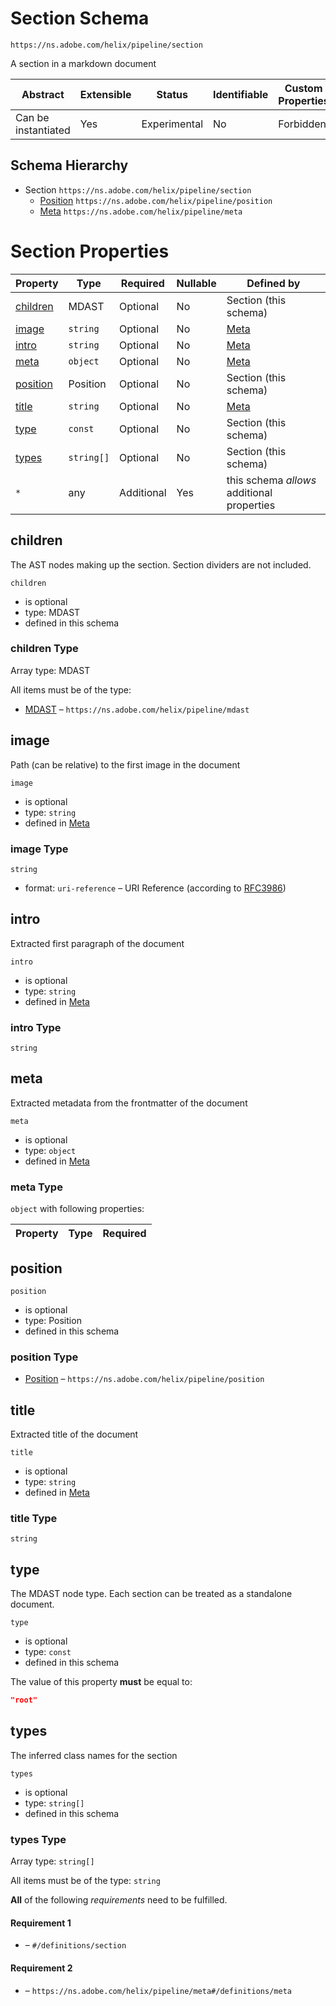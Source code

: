
# Section Schema

```
https://ns.adobe.com/helix/pipeline/section
```

A section in a markdown document

| Abstract | Extensible | Status | Identifiable | Custom Properties | Additional Properties | Defined In |
|----------|------------|--------|--------------|-------------------|-----------------------|------------|
| Can be instantiated | Yes | Experimental | No | Forbidden | Permitted | [section.schema.json](section.schema.json) |
## Schema Hierarchy

* Section `https://ns.adobe.com/helix/pipeline/section`
  * [Position](position.schema.md) `https://ns.adobe.com/helix/pipeline/position`
  * [Meta](meta.schema.md) `https://ns.adobe.com/helix/pipeline/meta`


# Section Properties

| Property | Type | Required | Nullable | Defined by |
|----------|------|----------|----------|------------|
| [children](#children) | MDAST | Optional  | No | Section (this schema) |
| [image](#image) | `string` | Optional  | No | [Meta](meta.schema.md#image) |
| [intro](#intro) | `string` | Optional  | No | [Meta](meta.schema.md#intro) |
| [meta](#meta) | `object` | Optional  | No | [Meta](meta.schema.md#meta) |
| [position](#position) | Position | Optional  | No | Section (this schema) |
| [title](#title) | `string` | Optional  | No | [Meta](meta.schema.md#title) |
| [type](#type) | `const` | Optional  | No | Section (this schema) |
| [types](#types) | `string[]` | Optional  | No | Section (this schema) |
| `*` | any | Additional | Yes | this schema *allows* additional properties |

## children

The AST nodes making up the section. Section dividers are not included.

`children`

* is optional
* type: MDAST
* defined in this schema

### children Type


Array type: MDAST

All items must be of the type:
* [MDAST](mdast.schema.md) – `https://ns.adobe.com/helix/pipeline/mdast`








## image

Path (can be relative) to the first image in the document

`image`

* is optional
* type: `string`
* defined in [Meta](meta.schema.md#image)

### image Type


`string`

* format: `uri-reference` – URI Reference (according to [RFC3986](https://tools.ietf.org/html/rfc3986))






## intro

Extracted first paragraph of the document

`intro`

* is optional
* type: `string`
* defined in [Meta](meta.schema.md#intro)

### intro Type


`string`







## meta

Extracted metadata from the frontmatter of the document

`meta`

* is optional
* type: `object`
* defined in [Meta](meta.schema.md#meta)

### meta Type


`object` with following properties:


| Property | Type | Required |
|----------|------|----------|






## position


`position`

* is optional
* type: Position
* defined in this schema

### position Type


* [Position](position.schema.md) – `https://ns.adobe.com/helix/pipeline/position`





## title

Extracted title of the document

`title`

* is optional
* type: `string`
* defined in [Meta](meta.schema.md#title)

### title Type


`string`







## type

The MDAST node type. Each section can be treated as a standalone document.

`type`

* is optional
* type: `const`
* defined in this schema

The value of this property **must** be equal to:

```json
"root"
```





## types

The inferred class names for the section

`types`

* is optional
* type: `string[]`
* defined in this schema

### types Type


Array type: `string[]`

All items must be of the type:
`string`











**All** of the following *requirements* need to be fulfilled.


#### Requirement 1


* []() – `#/definitions/section`


#### Requirement 2


* []() – `https://ns.adobe.com/helix/pipeline/meta#/definitions/meta`

